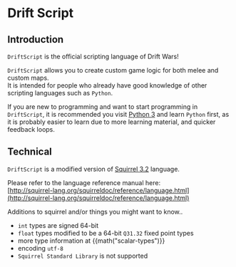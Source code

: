 # Drift Script

## Introduction
`DriftScript` is the official scripting language of Drift Wars!  

`DriftScript` allows you to create custom game logic for both melee and custom maps.  
It is intended for people who already have good knowledge of other scripting languages such as `Python`.  

If you are new to programming and want to start programming in `DriftScript`, it is recommended you
visit [Python 3](https://www.python.org/downloads/) and learn `Python` first, as it is probably easier
to learn due to more learning material, and quicker feedback loops.

## Technical
`DriftScript` is a modified version of [Squirrel 3.2](http://squirrel-lang.org/squirreldoc/reference/language.html) language.

Please refer to the language reference manual here:  
[http://squirrel-lang.org/squirreldoc/reference/language.html](http://squirrel-lang.org/squirreldoc/reference/language.html)

Additions to squirrel and/or things you might want to know..

- `int` types are signed 64-bit
- `float` types modified to be a 64-bit `Q31.32` fixed point types
- more type information at {{math("scalar-types")}}
- encoding `utf-8`
- `Squirrel Standard Library` is not supported

